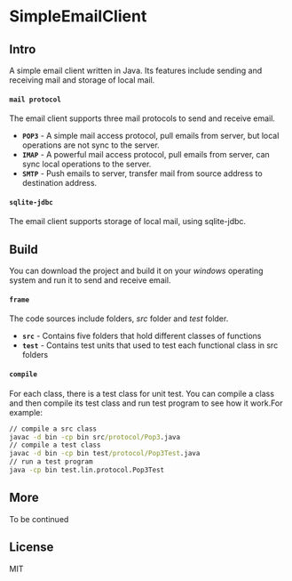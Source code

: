 # SimpleEmailClient

## Intro
A simple email client written in Java. Its features include sending and receiving mail and storage of local mail.
#### `mail protocol`
The email client supports three mail protocols to send and receive email.
- __`POP3`__ - A simple mail access protocol, pull emails from server, but local operations are not sync to the server.
- __`IMAP`__ - A powerful mail access protocol, pull emails from server, can sync local operations to the server.
- __`SMTP`__ - Push emails to server, transfer mail from source address to destination address.

#### `sqlite-jdbc`
The email client supports storage of local mail, using sqlite-jdbc.

## Build
You can download the project and build it on your _windows_ operating system and run it to send and receive email.
#### `frame`
The code sources include folders, _src_ folder and _test_ folder.
- __`src`__ - Contains five folders that hold different classes of functions
- __`test`__ - Contains test units that used to test each functional class in src folders

#### `compile`
For each class, there is a test class for unit test. You can compile a class and then compile its test class and run test program to see how it work.For example:
``` cmd
// compile a src class
javac -d bin -cp bin src/protocol/Pop3.java
// compile a test class
javac -d bin -cp bin test/protocol/Pop3Test.java
// run a test program
java -cp bin test.lin.protocol.Pop3Test
```

## More
To be continued

## License
MIT
